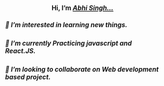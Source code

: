 <h2 align="center">Hi, I’m <a href="https://github.com/AbhiSingh58"><em>Abhi Singh...<em></a><h2>
<!-- <hr> -->
<div>  
  <h5>👀 I’m interested in learning new things.</h5>
  <h5>🌱 I’m currently Practicing javascript and React.JS.</h5>
  <h5>💞️ I’m looking to collaborate on Web development based project.</h5>
</div>  

<!---
AbhiSingh58/AbhiSingh58 is a ✨ special ✨ repository because its `README.md` (this file) appears on your GitHub profile.
You can click the Preview link to take a look at your changes.
--->


<!-- <h1><em>Contact Me .. <em><h1> -->


